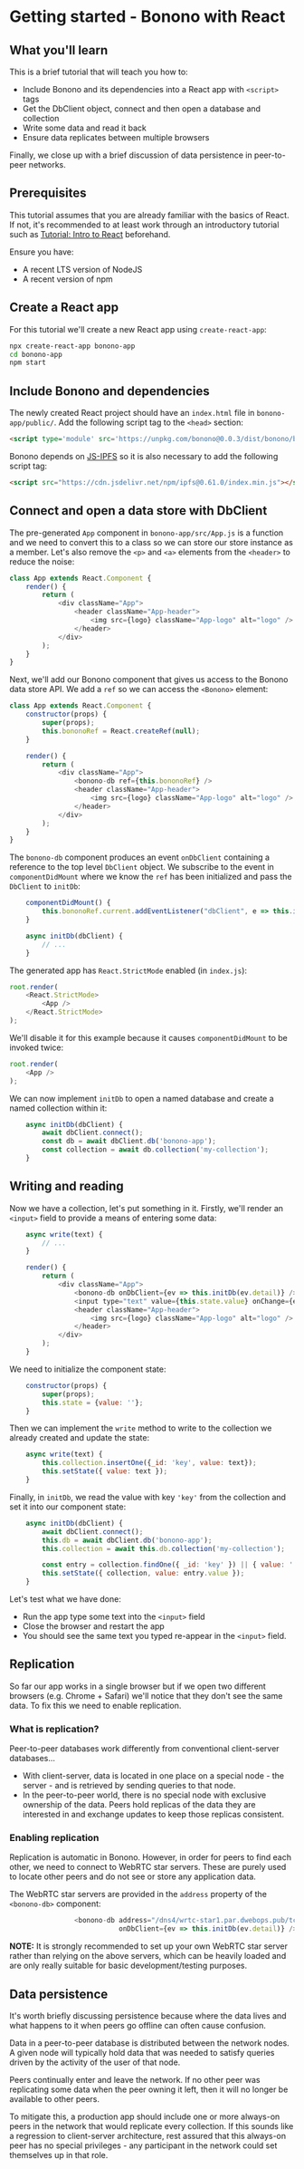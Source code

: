 # Getting started - Bonono with React

## What you'll learn

This is a brief tutorial that will teach you how to:

* Include Bonono and its dependencies into a React app with `<script>` tags
* Get the DbClient object, connect and then open a database and collection
* Write some data and read it back
* Ensure data replicates between multiple browsers

Finally, we close up with a brief discussion of data persistence in peer-to-peer networks.

## Prerequisites

This tutorial assumes that you are already familiar with the basics of React. If not, it's recommended to at least work through an introductory tutorial such as [Tutorial: Intro to React](https://reactjs.org/tutorial/tutorial.html) beforehand.

Ensure you have:

* A recent LTS version of NodeJS
* A recent version of npm

## Create a React app

For this tutorial we'll create a new React app using `create-react-app`:

```bash
npx create-react-app bonono-app
cd bonono-app
npm start
```

## Include Bonono and dependencies

The newly created React project should have an `index.html` file in `bonono-app/public/`. Add the following script tag to the `<head>` section:

```html
<script type='module' src='https://unpkg.com/bonono@0.0.3/dist/bonono/bonono.esm.js'></script>
```

Bonono depends on [JS-IPFS](https://js.ipfs.io) so it is also necessary to add the following script tag:

```html
<script src="https://cdn.jsdelivr.net/npm/ipfs@0.61.0/index.min.js"></script>
```

## Connect and open a data store with DbClient

The pre-generated `App` component in `bonono-app/src/App.js` is a function and we need to convert this to a class so we can store our store instance as a member. Let's also remove the `<p>` and `<a>` elements from the `<header>` to reduce the noise:

```js
class App extends React.Component {
    render() {
        return (
            <div className="App">
                <header className="App-header">
                    <img src={logo} className="App-logo" alt="logo" />
                </header>
            </div>
        );
    }
}
```

Next, we'll add our Bonono component that gives us access to the Bonono data store API. We add a `ref` so we can access the `<Bonono>` element:

```js
class App extends React.Component {
    constructor(props) {
        super(props);
        this.bononoRef = React.createRef(null);
    }

    render() {
        return (
            <div className="App">
                <bonono-db ref={this.bononoRef} />
                <header className="App-header">
                    <img src={logo} className="App-logo" alt="logo" />
                </header>
            </div>
        );
    }
}
```

The `bonono-db` component produces an event `onDbClient` containing a reference to the top level `DbClient` object. We subscribe to the event in `componentDidMount` where we know the `ref` has been initialized and pass the `DbClient` to `initDb`:

```js
    componentDidMount() {
        this.bononoRef.current.addEventListener("dbClient", e => this.initDb(e.detail));
    }

    async initDb(dbClient) {
        // ...
    }
```

The generated app has `React.StrictMode` enabled (in `index.js`):

```js
root.render(
    <React.StrictMode>
        <App />
    </React.StrictMode>
);
```

We'll disable it for this example because it causes `componentDidMount` to be invoked twice:

```js
root.render(
    <App />
);
```

We can now implement `initDb` to open a named database and create a named collection within it:

```js
    async initDb(dbClient) {
        await dbClient.connect();
        const db = await dbClient.db('bonono-app');
        const collection = await db.collection('my-collection');
    }
```

## Writing and reading

Now we have a collection, let's put something in it. Firstly, we'll render an `<input>` field to provide a means of entering some data:

```js
    async write(text) {
        // ...
    }

    render() {
        return (
            <div className="App">
                <bonono-db onDbClient={ev => this.initDb(ev.detail)} />
                <input type="text" value={this.state.value} onChange={ev => this.write(ev.target.value)} />
                <header className="App-header">
                    <img src={logo} className="App-logo" alt="logo" />
                </header>
            </div>
        );
    }
```

We need to initialize the component state:

```js
    constructor(props) {
        super(props);
        this.state = {value: ''};
    }
```

Then we can implement the `write` method to write to the collection we already created and update the state:

```js
    async write(text) {
        this.collection.insertOne({_id: 'key', value: text});
        this.setState({ value: text });
    }
```

Finally, in `initDb`, we read the value with key `'key'` from the collection and set it into our component state:

```js
    async initDb(dbClient) {
        await dbClient.connect();
        this.db = await dbClient.db('bonono-app');
        this.collection = await this.db.collection('my-collection');

        const entry = collection.findOne({ _id: 'key' }) || { value: '' };
        this.setState({ collection, value: entry.value });
    }
```

Let's test what we have done:

* Run the app type some text into the `<input>` field
* Close the browser and restart the app
* You should see the same text you typed re-appear in the `<input>` field.

## Replication

So far our app works in a single browser but if we open two different browsers (e.g. Chrome + Safari) we'll notice that they don't see the same data. To fix this we need to enable replication.

### What is replication?

Peer-to-peer databases work differently from conventional client-server databases...

* With client-server, data is located in one place on a special node - the server - and is retrieved by sending queries to that node.
* In the peer-to-peer world, there is no special node with exclusive ownership of the data. Peers hold replicas of the data they are interested in and exchange updates to keep those replicas consistent.

### Enabling replication

Replication is automatic in Bonono. However, in order for peers to find each other, we need to connect to WebRTC star servers. These are purely used to locate other peers and do not see or store any application data.

The WebRTC star servers are provided in the `address` property of the `<bonono-db>` component:

```js
                <bonono-db address="/dns4/wrtc-star1.par.dwebops.pub/tcp/443/wss/p2p-webrtc-star/;/dns4/wrtc-star2.sjc.dwebops.pub/tcp/443/wss/p2p-webrtc-star/;/dns4/webrtc-star.discovery.libp2p.io/tcp/443/wss/p2p-webrtc-star/"
                           onDbClient={ev => this.initDb(ev.detail)} />
```

**NOTE:** It is strongly recommended to set up your own WebRTC star server rather than relying on the above servers, which can be heavily loaded and are only really suitable for basic development/testing purposes.

## Data persistence

It's worth briefly discussing persistence because where the data lives and what happens to it when peers go offline can often cause confusion.

Data in a peer-to-peer database is distributed between the network nodes. A given node will typically hold data that was needed to satisfy queries driven by the activity of the user of that node.

Peers continually enter and leave the network. If no other peer was replicating some data when the peer owning it left, then it will no longer be available to other peers.

To mitigate this, a production app should include one or more always-on peers in the network that would replicate every collection. If this sounds like a regression to client-server architecture, rest assured that this always-on peer has no special privileges - any participant in the network could set themselves up in that role.